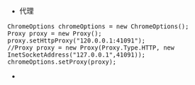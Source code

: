 <font face="Simsun" size=3>

- 代理
~~~
ChromeOptions chromeOptions = new ChromeOptions();
Proxy proxy = new Proxy();
proxy.setHttpProxy("120.0.0.1:41091");
//Proxy proxy = new Proxy(Proxy.Type.HTTP, new InetSocketAddress("127.0.0.1",41091));
chromeOptions.setProxy(proxy);
~~~
- 

</font>